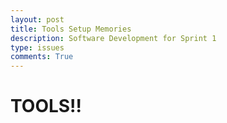 ```yaml
---
layout: post
title: Tools Setup Memories
description: Software Development for Sprint 1
type: issues
comments: True
---
```


# TOOLS!!